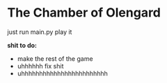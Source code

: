 # The Chamber of Olengard
<p>just run main.py play it</p>
<strong>shit to do:</strong><br/>
<ul>
<li>make the rest of the game</li>
<li>uhhhhhh fix shit</li>
<li>uhhhhhhhhhhhhhhhhhhhhhhhh</li>
</ul>
